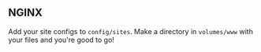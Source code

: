## NGINX

Add your site configs to `config/sites`. Make a directory in `volumes/www` with your files and you're good to go!

